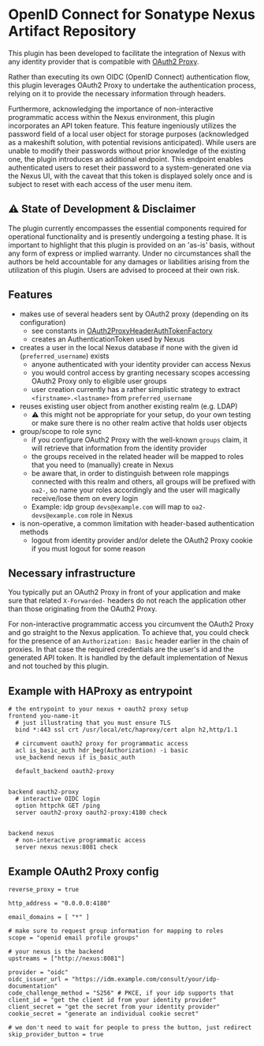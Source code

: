 # OpenID Connect for Sonatype Nexus Artifact Repository

This plugin has been developed to facilitate the integration of Nexus with any identity provider that is compatible with [OAuth2 Proxy](https://github.com/oauth2-proxy/oauth2-proxy).

Rather than executing its own OIDC (OpenID Connect) authentication flow, this plugin leverages OAuth2 Proxy to undertake the authentication process, relying on it to provide the necessary information through headers.

Furthermore, acknowledging the importance of non-interactive programmatic access within the Nexus environment, this plugin incorporates an API token feature. This feature ingeniously utilizes the password field of a local user object for storage purposes (acknowledged as a makeshift solution, with potential revisions anticipated). While users are unable to modify their passwords without prior knowledge of the existing one, the plugin introduces an additional endpoint. This endpoint enables authenticated users to reset their password to a system-generated one via the Nexus UI, with the caveat that this token is displayed solely once and is subject to reset with each access of the user menu item.

## ⚠️ State of Development & Disclaimer

The plugin currently encompasses the essential components required for operational functionality and is presently undergoing a testing phase. It is important to highlight that this plugin is provided on an 'as-is' basis, without any form of express or implied warranty. Under no circumstances shall the authors be held accountable for any damages or liabilities arising from the utilization of this plugin. Users are advised to proceed at their own risk.

## Features

* makes use of several headers sent by OAuth2 proxy (depending on its configuration)
  * see constants in [OAuth2ProxyHeaderAuthTokenFactory](src/main/java/com/github/tumbl3w33d/OAuth2ProxyHeaderAuthTokenFactory.java)
  * creates an AuthenticationToken used by Nexus
* creates a user in the local Nexus database if none with the given id (`preferred_username`) exists
  * anyone authenticated with your identity provider can access Nexus
  * you would control access by granting necessary scopes accessing OAuth2 Proxy only to eligible user groups
  * user creation currently has a rather simplistic strategy to extract `<firstname>.<lastname>` from `preferred_username`
* reuses existing user object from another existing realm (e.g. LDAP)
  * ⚠️ this might not be appropriate for your setup, do your own testing or make sure there is no other realm active that holds user objects
* group/scope to role sync
  * if you configure OAuth2 Proxy with the well-known `groups` claim, it will retrieve that information from the identity provider
  * the groups received in the related header will be mapped to roles that you need to (manually) create in Nexus
  * be aware that, in order to distinguish between role mappings connected with this realm and others, all groups will be prefixed with `oa2-`, so name your roles accordingly and the user will magically receive/lose them on every login
  * Example: idp group `devs@example.com` will map to `oa2-devs@example.com` role in Nexus
* is non-operative, a common limitation with header-based authentication methods
  * logout from identity provider and/or delete the OAuth2 Proxy cookie if you must logout for some reason

## Necessary infrastructure

You typically put an OAuth2 Proxy in front of your application and make sure that related `X-Forwarded-` headers do not reach the application other than those originating from the OAuth2 Proxy.

For non-interactive programmatic access you circumvent the OAuth2 Proxy and go straight to the Nexus application. To achieve that, you could check for the presence of an `Authorization: Basic` header earlier in the chain of proxies. In that case the required credentials are the user's id and the generated API token. It is handled by the default implementation of Nexus and not touched by this plugin.

## Example with HAProxy as entrypoint

```
# the entrypoint to your nexus + oauth2 proxy setup
frontend you-name-it
  # just illustrating that you must ensure TLS
  bind *:443 ssl crt /usr/local/etc/haproxy/cert alpn h2,http/1.1

  # circumvent oauth2 proxy for programmatic access
  acl is_basic_auth hdr_beg(Authorization) -i basic
  use_backend nexus if is_basic_auth
  
  default_backend oauth2-proxy


backend oauth2-proxy
  # interactive OIDC login
  option httpchk GET /ping
  server oauth2-proxy oauth2-proxy:4180 check


backend nexus
  # non-interactive programmatic access
  server nexus nexus:8081 check
```

## Example OAuth2 Proxy config

```
reverse_proxy = true

http_address = "0.0.0.0:4180"

email_domains = [ "*" ]

# make sure to request group information for mapping to roles
scope = "openid email profile groups"

# your nexus is the backend
upstreams = ["http://nexus:8081"]

provider = "oidc"
oidc_issuer_url = "https://idm.example.com/consult/your/idp-documentation"
code_challenge_method = "S256" # PKCE, if your idp supports that
client_id = "get the client id from your identity provider"
client_secret = "get the secret from your identity provider"
cookie_secret = "generate an individual cookie secret"

# we don't need to wait for people to press the button, just redirect
skip_provider_button = true
```